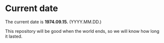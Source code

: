 # Current date

The current date is **1974.09.15.** (YYYY.MM.DD.)

This repository will be good when the world ends, so we will know how long it lasted.